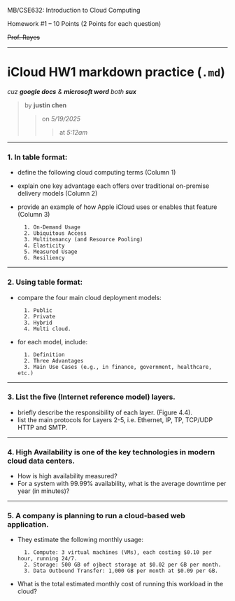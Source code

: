MB/CSE632: Introduction to Cloud Computing

Homework #1 – 10 Points (2 Points for each question)

~~Prof. Rayes~~

---

# iCloud HW1 markdown practice (`.md`)

_cuz **google docs** & **microsoft word** both **sux**_
> by **justin chen**
>> on _5/19/2025_
>>> at _5:12am_

---

### 1. In table format:

- define the following cloud computing terms (Column 1)
- explain one key advantage each offers over traditional on-premise delivery models (Column 2)
- provide an example of how Apple iCloud  uses or enables that feature (Column 3)

		1. On-Demand Usage
		2. Ubiquitous Access
		3. Multitenancy (and Resource Pooling)
		4. Elasticity
		5. Measured Usage
		6. Resiliency

---

### 2. Using table format:

- compare the four main cloud deployment models:

		1. Public
		2. Private
		3. Hybrid
		4. Multi cloud.

- for each model, include:

		1. Definition
		2. Three Advantages
		3. Main Use Cases (e.g., in finance, government, healthcare, etc.)

---

### 3. List the five (Internet reference model) layers.

- briefly describe the responsibility of each layer. (Figure 4.4).
- list the main protocols for Layers 2-5, i.e. Ethernet, IP, TP, TCP/UDP HTTP and SMTP.

---

### 4. High Availability is one of the key technologies in modern cloud data centers.

- How is high availability measured?
- For a system with 99.99% availability, what is the average downtime per year (in minutes)?

---

### 5. A company is planning to run a cloud-based web application.

- They estimate the following monthly usage:

		1. Compute: 3 virtual machines (VMs), each costing $0.10 per hour, running 24/7.
		2. Storage: 500 GB of ojbect storage at $0.02 per GB per month.
		3. Data Outbound Transfer: 1,000 GB per month at $0.09 per GB.

- What is the total estimated monthly cost of running this workload in the cloud?

